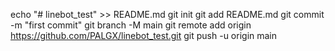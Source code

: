 echo "# linebot_test" >> README.md
git init
git add README.md
git commit -m "first commit"
git branch -M main
git remote add origin https://github.com/PALGX/linebot_test.git
git push -u origin main
